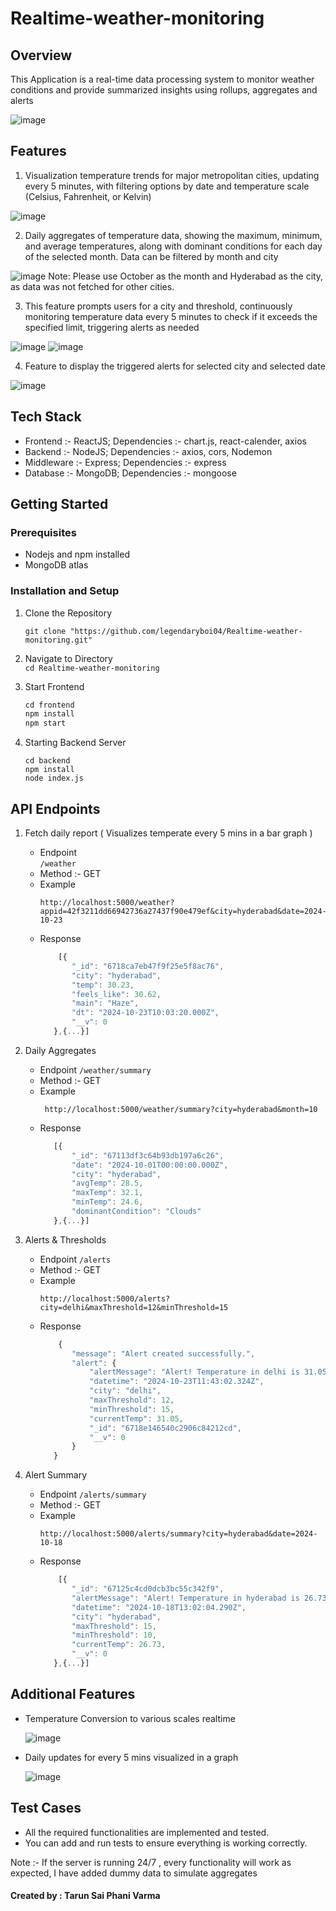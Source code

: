 # Realtime-weather-monitoring

## Overview
This Application is a real-time data processing system to monitor weather conditions and provide summarized insights using rollups, aggregates and alerts

![image](https://github.com/user-attachments/assets/77aef138-00e8-49c2-8b2d-78aa4bb4b537)

## Features
1) Visualization temperature trends for major metropolitan cities, updating every 5 minutes, with filtering options by date and temperature scale (Celsius, Fahrenheit, or Kelvin)

![image](https://github.com/user-attachments/assets/fd82b4ce-775d-4e3d-a181-31b0c0358d99)

2) Daily aggregates of temperature data, showing the maximum, minimum, and average temperatures, along with dominant conditions for each day of the selected month. Data can be filtered by month and city

![image](https://github.com/user-attachments/assets/05852025-61b4-4bb4-b87a-9cc755eb97c9)
Note: Please use October as the month and Hyderabad as the city, as data was not fetched for other cities.

3) This feature prompts users for a city and threshold, continuously monitoring temperature data every 5 minutes to check if it exceeds the specified limit, triggering alerts as needed

![image](https://github.com/user-attachments/assets/6d12f845-b70d-4e80-9dbe-06dc0d802cbe)
![image](https://github.com/user-attachments/assets/43527d91-ce95-43e3-bbf3-3f59d16a30c9)

4) Feature to display the triggered alerts for selected city and selected date

![image](https://github.com/user-attachments/assets/3824d6b0-0954-4012-8151-272b1a9261f8)


## Tech Stack
- Frontend :- ReactJS; Dependencies :- chart.js, react-calender, axios
- Backend :- NodeJS; Dependencies :- axios, cors, Nodemon
- Middleware :- Express; Dependencies :- express
- Database :- MongoDB; Dependencies :- mongoose

## Getting Started

### Prerequisites
- Nodejs and npm installed
- MongoDB atlas

### Installation and Setup
1) Clone the Repository </br>
	``` 
	git clone "https://github.com/legendaryboi04/Realtime-weather-monitoring.git" 
	```

2) Navigate to Directory </br>
``` cd Realtime-weather-monitoring ```

3) Start Frontend </br>
	```  javascript  
	cd frontend
	npm install
	npm start 
	 ```

4) Starting Backend Server </br>
	```    
    cd backend
    npm install
    node index.js
	```

## API Endpoints
1) Fetch daily report ( Visualizes temperate every 5 mins in a bar graph )
   - Endpoint </br>
     ``` /weather ```
   - Method :- GET
   - Example
     ```
     http://localhost:5000/weather?appid=42f3211dd66942736a27437f90e479ef&city=hyderabad&date=2024-10-23 
      ```
   - Response 
     ```  javascript
	     [{
	        "_id": "6718ca7eb47f9f25e5f8ac76",
	        "city": "hyderabad",
	        "temp": 30.23,
	        "feels_like": 30.62,
	        "main": "Haze",
	        "dt": "2024-10-23T10:03:20.000Z",
	        "__v": 0
	    },{...}]
	 ```

2) Daily Aggregates 
   - Endpoint 
     ``` /weather/summary ```
   - Method :- GET 
   - Example
     ``` 
      http://localhost:5000/weather/summary?city=hyderabad&month=10 
      ```
   - Response 
     ``` javascript
	    [{
	        "_id": "67113df3c64b93db197a6c26",
	        "date": "2024-10-01T00:00:00.000Z",
	        "city": "hyderabad",
	        "avgTemp": 28.5,
	        "maxTemp": 32.1,
	        "minTemp": 24.6,
	        "dominantCondition": "Clouds"
	    },{...}] 
3) Alerts & Thresholds
   - Endpoint
     ``` /alerts ```
   - Method :- GET
   - Example
     ``` 
     http://localhost:5000/alerts?city=delhi&maxThreshold=12&minThreshold=15 
   - Response
     ``` javascript
	     {
		    "message": "Alert created successfully.",
		    "alert": {
		        "alertMessage": "Alert! Temperature in delhi is 31.05°C, which is outside the specified thresholds.",
		        "datetime": "2024-10-23T11:43:02.324Z",
		        "city": "delhi",
		        "maxThreshold": 12,
		        "minThreshold": 15,
		        "currentTemp": 31.05,
		        "_id": "6718e146540c2906c84212cd",
		        "__v": 0
		    }
		} 

4) Alert Summary
   - Endpoint
     ```/alerts/summary ```
   - Method :- GET
   - Example
     ```
     http://localhost:5000/alerts/summary?city=hyderabad&date=2024-10-18
   - Response
     ```` javascript
	     [{
	        "_id": "67125c4cd0dcb3bc55c342f9",
	        "alertMessage": "Alert! Temperature in hyderabad is 26.73°C, which is outside the specified thresholds.",
	        "datetime": "2024-10-18T13:02:04.290Z",
	        "city": "hyderabad",
	        "maxThreshold": 15,
	        "minThreshold": 10,
	        "currentTemp": 26.73,
	        "__v": 0
	    },{...}]

## Additional Features
- Temperature Conversion to various scales realtime
  
  ![image](https://github.com/user-attachments/assets/c3d9976d-af41-4a70-8edc-a28666bcd7ca)
- Daily updates for every 5 mins visualized in a graph
  
  ![image](https://github.com/user-attachments/assets/7703c407-1b93-4cc3-8f4f-2cae7a9f53a3)

## Test Cases
- All the required functionalities are implemented and tested.
- You can add and run tests to ensure everything is working correctly.


Note :- If the server is running 24/7 , every functionality will work as expected, I have added dummy data to simulate aggregates 
#### Created by : Tarun Sai Phani Varma
